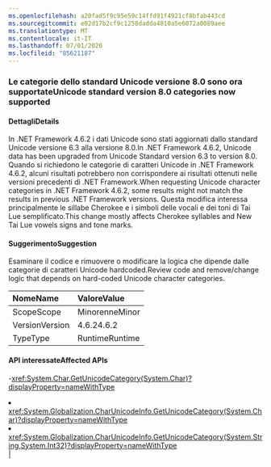 ```yaml
---
ms.openlocfilehash: a20fad5f9c95e59c14ffd91f4921cf8bfab443cd
ms.sourcegitcommit: e02d17b2cf9c1258dadda4810a5e6072a0089aee
ms.translationtype: MT
ms.contentlocale: it-IT
ms.lasthandoff: 07/01/2020
ms.locfileid: "85621187"
---
```

### <a name="unicode-standard-version-80-categories-now-supported"></a><span data-ttu-id="4ab7a-101">Le categorie dello standard Unicode versione 8.0 sono ora supportate</span><span class="sxs-lookup"><span data-stu-id="4ab7a-101">Unicode standard version 8.0 categories now supported</span></span>

#### <a name="details"></a><span data-ttu-id="4ab7a-102">Dettagli</span><span class="sxs-lookup"><span data-stu-id="4ab7a-102">Details</span></span>

<span data-ttu-id="4ab7a-103">In .NET Framework 4.6.2 i dati Unicode sono stati aggiornati dallo standard Unicode versione 6.3 alla versione 8.0.</span><span class="sxs-lookup"><span data-stu-id="4ab7a-103">In .NET Framework 4.6.2, Unicode data has been upgraded from Unicode Standard version 6.3 to version 8.0.</span></span>  <span data-ttu-id="4ab7a-104">Quando si richiedono le categorie di caratteri Unicode in .NET Framework 4.6.2, alcuni risultati potrebbero non corrispondere ai risultati ottenuti nelle versioni precedenti di .NET Framework.</span><span class="sxs-lookup"><span data-stu-id="4ab7a-104">When requesting Unicode character categories in .NET Framework 4.6.2, some results might not match the results in previous .NET Framework versions.</span></span>  <span data-ttu-id="4ab7a-105">Questa modifica interessa principalmente le sillabe Cherokee e i simboli delle vocali e dei toni di Tai Lue semplificato.</span><span class="sxs-lookup"><span data-stu-id="4ab7a-105">This change mostly affects Cherokee syllables and New Tai Lue vowels signs and tone marks.</span></span>

#### <a name="suggestion"></a><span data-ttu-id="4ab7a-106">Suggerimento</span><span class="sxs-lookup"><span data-stu-id="4ab7a-106">Suggestion</span></span>

<span data-ttu-id="4ab7a-107">Esaminare il codice e rimuovere o modificare la logica che dipende dalle categorie di caratteri Unicode hardcoded.</span><span class="sxs-lookup"><span data-stu-id="4ab7a-107">Review code and remove/change logic that depends on hard-coded Unicode character categories.</span></span>

| <span data-ttu-id="4ab7a-108">Nome</span><span class="sxs-lookup"><span data-stu-id="4ab7a-108">Name</span></span>    | <span data-ttu-id="4ab7a-109">Valore</span><span class="sxs-lookup"><span data-stu-id="4ab7a-109">Value</span></span>       |
|:--------|:------------|
| <span data-ttu-id="4ab7a-110">Scope</span><span class="sxs-lookup"><span data-stu-id="4ab7a-110">Scope</span></span>   |<span data-ttu-id="4ab7a-111">Minorenne</span><span class="sxs-lookup"><span data-stu-id="4ab7a-111">Minor</span></span>|
|<span data-ttu-id="4ab7a-112">Version</span><span class="sxs-lookup"><span data-stu-id="4ab7a-112">Version</span></span>|<span data-ttu-id="4ab7a-113">4.6.2</span><span class="sxs-lookup"><span data-stu-id="4ab7a-113">4.6.2</span></span>|
|<span data-ttu-id="4ab7a-114">Type</span><span class="sxs-lookup"><span data-stu-id="4ab7a-114">Type</span></span>|<span data-ttu-id="4ab7a-115">Runtime</span><span class="sxs-lookup"><span data-stu-id="4ab7a-115">Runtime</span></span>

#### <a name="affected-apis"></a><span data-ttu-id="4ab7a-116">API interessate</span><span class="sxs-lookup"><span data-stu-id="4ab7a-116">Affected APIs</span></span>

-<xref:System.Char.GetUnicodeCategory(System.Char)?displayProperty=nameWithType></li><li><xref:System.Globalization.CharUnicodeInfo.GetUnicodeCategory(System.Char)?displayProperty=nameWithType></li><li><xref:System.Globalization.CharUnicodeInfo.GetUnicodeCategory(System.String,System.Int32)?displayProperty=nameWithType></li></ul>|
